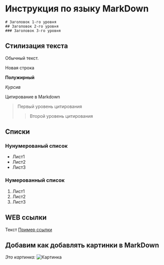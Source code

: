 # Инструкция по языку MarkDown
```
# Заголовок 1-го уровня
## Заголовок 2-го уровня
### Заголовок 3-го уровня
```
## Стилизация текста
Обычный текст.

Новая строка

**Полужирный**

*Курсив*

Цитирование в Markdown
> Первый уровень цитирования
>> Второй уровень цитирования

## Списки
### Нунумерованый список
* Лист1
* Лист2
* Лист3

### Нумерованный список
1. Лист1
2. Лист2
3. Лист3

## WEB ссылки
Текст [Пример ссылки](http.example.com "Всплывающая подсказка")

## Добавим как добавлять картинки в MarkDown

*Это картинка:*
![Картинка](Resources/Images/Shot.PNG)